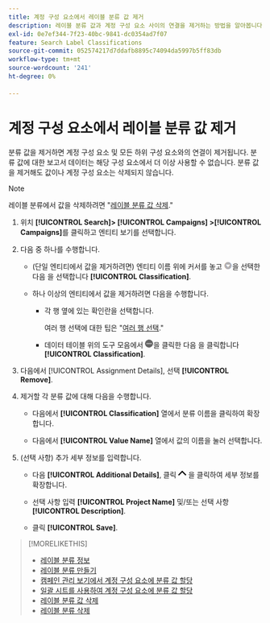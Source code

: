 ```yaml
---
title: 계정 구성 요소에서 레이블 분류 값 제거
description: 레이블 분류 값과 계정 구성 요소 사이의 연결을 제거하는 방법을 알아봅니다.
exl-id: 0e7ef344-7f23-40bc-9841-dc0354ad7f07
feature: Search Label Classifications
source-git-commit: 052574217d7ddafb8895c74094da5997b5ff83db
workflow-type: tm+mt
source-wordcount: '241'
ht-degree: 0%

---
```


# 계정 구성 요소에서 레이블 분류 값 제거

분류 값을 제거하면 계정 구성 요소 및 모든 하위 구성 요소와의 연결이 제거됩니다. 분류 값에 대한 보고서 데이터는 해당 구성 요소에서 더 이상 사용할 수 없습니다. 분류 값을 제거해도 값이나 계정 구성 요소는 삭제되지 않습니다.

>[!NOTE]
>
>레이블 분류에서 값을 삭제하려면 &quot;[레이블 분류 값 삭제](classification-values-delete.md).&quot;

1. 위치 **[!UICONTROL Search]> [!UICONTROL Campaigns] >[!UICONTROL Campaigns]**&#x200B;를 클릭하고 엔티티 보기를 선택합니다.

1. 다음 중 하나를 수행합니다.

   * (단일 엔티티에서 값을 제거하려면) 엔티티 이름 위에 커서를 놓고 ![메뉴 단추](/help/search-social-commerce/assets/arrow-dropdown-menu.png "메뉴 단추")을 선택한 다음 을 선택합니다 **[!UICONTROL Classification]**.

   * 하나 이상의 엔티티에서 값을 제거하려면 다음을 수행합니다.

      * 각 행 옆에 있는 확인란을 선택합니다.

        여러 행 선택에 대한 팁은 &quot;[여러 행 선택](/help/search-social-commerce/common-tasks/navigation-editing-selection/multiple-rows-select.md).&quot;

      * 데이터 테이블 위의 도구 모음에서 ![자세히](/help/search-social-commerce/assets/more.png "자세히")을 클릭한 다음 을 클릭합니다 **[!UICONTROL Classification]**.

1. 다음에서 [!UICONTROL Assignment Details], 선택 **[!UICONTROL Remove]**.

1. 제거할 각 분류 값에 대해 다음을 수행합니다.

   * 다음에서 **[!UICONTROL Classification]** 열에서 분류 이름을 클릭하여 확장합니다.

   * 다음에서 **[!UICONTROL Value Name]** 열에서 값의 이름을 눌러 선택합니다.

1. (선택 사항) 추가 세부 정보를 입력합니다.

   * 다음 **[!UICONTROL Additional Details]**, 클릭 ![열기](/help/search-social-commerce/assets/chevron-up.png "열기") 을 클릭하여 세부 정보를 확장합니다.

   * 선택 사항 입력 **[!UICONTROL Project Name]** 및/또는 선택 사항 **[!UICONTROL Description]**.

   * 클릭 **[!UICONTROL Save]**.

>[!MORELIKETHIS]
>
>* [레이블 분류 정보](classification-about.md)
>* [레이블 분류 만들기](classification-create.md)
>* [캠페인 관리 보기에서 계정 구성 요소에 분류 값 할당](classification-values-assign-campaign-management.md)
>* [일괄 시트를 사용하여 계정 구성 요소에 분류 값 할당](classification-values-assign-bulksheets.md)
>* [레이블 분류 값 삭제](classification-values-delete.md)
>* [레이블 분류 삭제](classification-delete.md)

